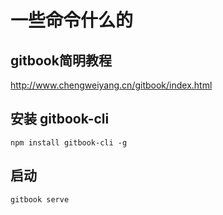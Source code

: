 # 一些命令什么的

## gitbook简明教程
http://www.chengweiyang.cn/gitbook/index.html


## 安装 gitbook-cli

`npm install gitbook-cli -g`

## 启动

`gitbook serve`